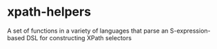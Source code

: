 # xpath-helpers

A set of functions in a variety of languages that parse an S-expression-based DSL for constructing XPath selectors